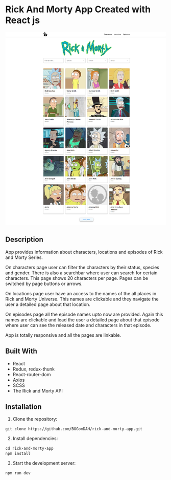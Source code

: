 # Rick And Morty App Created with React js

![screen_image](src/assets/screen.png)

## Description

App provides information about characters, locations and episodes of Rick and Morty Series.

On characters page user can filter the characters by their status, species and gender. There is also a searchbar where user can search for certain characters. This page shows 20 characters per page. Pages can be switched by page buttons or arrows.

On locations page user have an access to the names of the all places in Rick and Morty Universe. This names are clickable and they navigate the user a detailed page about that location.

On episodes page all the episode names upto now are provided. Again this names are clickable and lead the user a detailed page about that episode where user can see the released date and characters in that episode.

App is totally responsive and all the pages are linkable.

## Built With

- React
- Redux, redux-thunk
- React-router-dom
- Axios
- SCSS
- The Rick and Morty API

## Installation

1. Clone the repository:
```
git clone https://github.com/BOGomDAH/rick-and-morty-app.git
```
2. Install dependencies:
```
cd rick-and-morty-app
npm install
```
3. Start the development server:
```
npm run dev
```